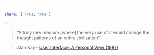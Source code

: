 ---  
share: [ True, true ]  
---  
> “A truly new medium [where] the very use of it would change the thought patterns of an entire civilization”  
>   
> Alan Kay – [User Interface: A Personal View (1989)](http://worrydream.com/refs/Kay%20-%20User%20Interface,%20a%20Personal%20View.pdf)